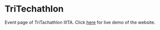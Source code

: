 # TriTechathlon
Event page of TriTachathlon IIITA. Click [here](https://ravicharann.github.io/TriTechathlon/) for live demo of the website.
